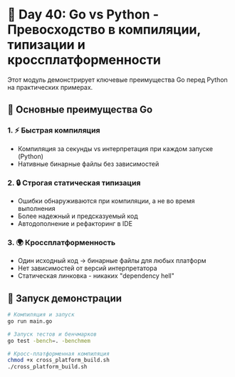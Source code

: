 # 🚀 Day 40: Go vs Python - Превосходство в компиляции, типизации и кроссплатформенности

Этот модуль демонстрирует ключевые преимущества Go перед Python на практических примерах.

## 🎯 Основные преимущества Go

### 1. ⚡ Быстрая компиляция
- Компиляция за секунды vs интерпретация при каждом запуске (Python)
- Нативные бинарные файлы без зависимостей

### 2. 🔒 Строгая статическая типизация
- Ошибки обнаруживаются при компиляции, а не во время выполнения
- Более надежный и предсказуемый код
- Автодополнение и рефакторинг в IDE

### 3. 🌍 Кроссплатформенность
- Один исходный код → бинарные файлы для любых платформ
- Нет зависимостей от версий интерпретатора
- Статическая линковка - никаких "dependency hell"

## 🚀 Запуск демонстрации

```bash
# Компиляция и запуск
go run main.go

# Запуск тестов и бенчмарков
go test -bench=. -benchmem

# Кросс-платформенная компиляция
chmod +x cross_platform_build.sh
./cross_platform_build.sh